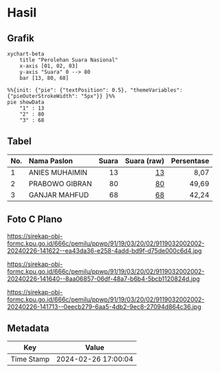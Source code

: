 # Hasil

## Grafik

```mermaid
xychart-beta
    title "Perolehan Suara Nasional"
    x-axis [01, 02, 03]
    y-axis "Suara" 0 --> 80
    bar [13, 80, 68]
```

```mermaid
%%{init: {"pie": {"textPosition": 0.5}, "themeVariables": {"pieOuterStrokeWidth": "5px"}} }%%
pie showData
    "1" : 13
    "2" : 80
    "3" : 68
```

## Tabel

| No. | Nama Paslon    | Suara | Suara (raw) | Persentase |
|:--- |:-------------- | -----:| -----------:| ----------:|
| 1   | ANIES MUHAIMIN | 13    | [13][p-1]   | 8,07       |
| 2   | PRABOWO GIBRAN | 80    | [80][p-2]   | 49,69      |
| 3   | GANJAR MAHFUD  | 68    | [68][p-3]   | 42,24      |


[p-1]: https://github.com/gigit-pemilu/pemilu-2024/blob/main/pilpres/hitung-suara/sub/91-papua/sub/19-supiori/sub/03-supiori-timur/sub/2002-wombonda/sub/002-tps/sub/paslon-1.txt
[p-2]: https://github.com/gigit-pemilu/pemilu-2024/blob/main/pilpres/hitung-suara/sub/91-papua/sub/19-supiori/sub/03-supiori-timur/sub/2002-wombonda/sub/002-tps/sub/paslon-2.txt
[p-3]: https://github.com/gigit-pemilu/pemilu-2024/blob/main/pilpres/hitung-suara/sub/91-papua/sub/19-supiori/sub/03-supiori-timur/sub/2002-wombonda/sub/002-tps/sub/paslon-3.txt

## Foto C Plano

https://sirekap-obj-formc.kpu.go.id/666c/pemilu/ppwp/91/19/03/20/02/9119032002002-20240226-141622--ea43da36-e258-4add-bd9f-d75de000c6d4.jpg

https://sirekap-obj-formc.kpu.go.id/666c/pemilu/ppwp/91/19/03/20/02/9119032002002-20240226-141640--8aa06857-06df-48a7-b6b4-5bcb1120824d.jpg

https://sirekap-obj-formc.kpu.go.id/666c/pemilu/ppwp/91/19/03/20/02/9119032002002-20240226-141713--0eecb279-6aa5-4db2-9ec8-27094d864c36.jpg


## Metadata

| Key        | Value               |
| ---------- | ------------------- |
| Time Stamp | 2024-02-26 17:00:04 |



